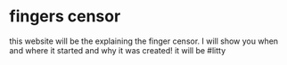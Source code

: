 # fingers censor
this website will be the explaining the finger censor. I will show you when and where it started and why it was created! it will be #litty
